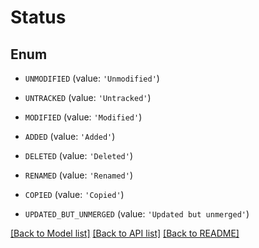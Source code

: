 # Status


## Enum

* `UNMODIFIED` (value: `'Unmodified'`)

* `UNTRACKED` (value: `'Untracked'`)

* `MODIFIED` (value: `'Modified'`)

* `ADDED` (value: `'Added'`)

* `DELETED` (value: `'Deleted'`)

* `RENAMED` (value: `'Renamed'`)

* `COPIED` (value: `'Copied'`)

* `UPDATED_BUT_UNMERGED` (value: `'Updated but unmerged'`)

[[Back to Model list]](../README.md#documentation-for-models) [[Back to API list]](../README.md#documentation-for-api-endpoints) [[Back to README]](../README.md)


